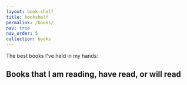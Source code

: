 ```yaml
---
layout: book-shelf
title: bookshelf
permalink: /books/
nav: true
nav_order: 5
collection: books
---
```


The best books I've held in my hands:

## Books that I am reading, have read, or will read
